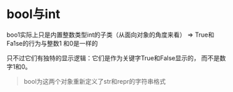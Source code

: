 
# bool与int
boo1实际上只是内置整数类型int的子类（从面向对象的角度来看） => True和Fa1se的行为与整数1 和0是一样的

只不过它们有独特的显示逻辑：它们是作为关键字True和False显示的， 而不是数字1和0。

> bool为这两个对象重新定义了str和repr的字符串格式